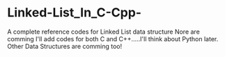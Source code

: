 # Linked-List_In_C-Cpp-
A complete reference codes for Linked List data structure
Nore are comming
I'll add codes for both C and C++.....I'll think about Python later.
Other Data Structures are comming too!
